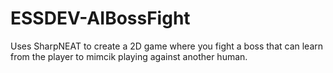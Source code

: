 # ESSDEV-AIBossFight

Uses SharpNEAT to create a 2D game where you fight a boss that can learn from the player to mimcik playing against another human.
